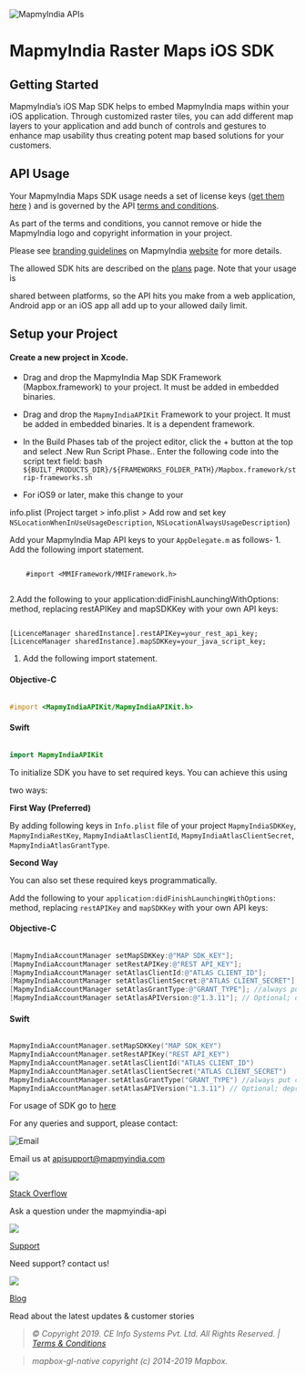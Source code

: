 
![MapmyIndia APIs](https://www.mapmyindia.com/api/img/mapmyindia-api.png)

  

# MapmyIndia  Raster Maps  iOS SDK

  

## Getting Started

 MapmyIndia’s iOS Map SDK helps to embed MapmyIndia maps within your iOS application. Through customized raster tiles, you can add different map layers to your application and add bunch of controls and gestures to enhance map usability thus creating potent map based solutions for your customers.

  

## API Usage

Your MapmyIndia Maps SDK usage needs a set of license keys ([get them here](http://www.mapmyindia.com/api/signup) ) and is governed by the API [terms and conditions](https://www.mapmyindia.com/api/terms-&-conditions).

As part of the terms and conditions, you cannot remove or hide the MapmyIndia logo and copyright information in your project.

Please see [branding guidelines](https://www.mapmyindia.com/api/advanced-maps/API-Branding-Guidelines.pdf) on MapmyIndia [website](https://www.mapmyindia.com/api) for more details.

The allowed SDK hits are described on the [plans](https://www.mapmyindia.com/api/) page. Note that your usage is

shared between platforms, so the API hits you make from a web application, Android app or an iOS app all add up to your allowed daily limit.

  

## Setup your Project

  

#### Create a new project in Xcode.

  

- Drag and drop the MapmyIndia Map SDK Framework (Mapbox.framework) to your project. It must be added in embedded binaries.

- Drag and drop the `MapmyIndiaAPIKit` Framework to your project. It must be added in embedded binaries. It is a dependent framework.

- In the Build Phases tab of the project editor, click the + button at the top and select .New Run Script Phase.. Enter the following code into the script text field: bash `${BUILT_PRODUCTS_DIR}/${FRAMEWORKS_FOLDER_PATH}/Mapbox.framework/strip-frameworks.sh`

- For iOS9 or later, make this change to your

info.plist (Project target > info.plist > Add row and set key `NSLocationWhenInUseUsageDescription`, `NSLocationAlwaysUsageDescription`)

  

Add your MapmyIndia Map API keys to your `AppDelegate.m` as follows-
    1. Add the following import statement.
                 
```

    #import <MMIFramework/MMIFramework.h>
    
```

   2.Add the following to your application:didFinishLaunchingWithOptions: method, replacing restAPIKey and mapSDKKey with your own API keys:
   
```

[LicenceManager sharedInstance].restAPIKey=your_rest_api_key;
[LicenceManager sharedInstance].mapSDKKey=your_java_script_key;

```


1. Add the following import statement.

#### Objective-C

```objectivec

#import <MapmyIndiaAPIKit/MapmyIndiaAPIKit.h>

```

#### Swift

```swift

import MapmyIndiaAPIKit

```



To initialize SDK you have to set required keys. You can achieve this using

two ways:

****First Way (Preferred)****

By adding following keys in `Info.plist` file of your project `MapmyIndiaSDKKey`, `MapmyIndiaRestKey`, `MapmyIndiaAtlasClientId`, `MapmyIndiaAtlasClientSecret`, `MapmyIndiaAtlasGrantType`.

****Second Way****

You can also set these required keys programmatically.

Add the following to your `application:didFinishLaunchingWithOptions`: method, replacing `restAPIKey` and `mapSDKKey` with your own API keys:

  

#### Objective-C

```objectivec

[MapmyIndiaAccountManager setMapSDKKey:@"MAP SDK_KEY"];
[MapmyIndiaAccountManager setRestAPIKey:@"REST API_KEY"];
[MapmyIndiaAccountManager setAtlasClientId:@"ATLAS CLIENT_ID"];
[MapmyIndiaAccountManager setAtlasClientSecret:@"ATLAS CLIENT_SECRET"];
[MapmyIndiaAccountManager setAtlasGrantType:@"GRANT_TYPE"]; //always put client_credentials
[MapmyIndiaAccountManager setAtlasAPIVersion:@"1.3.11"]; // Optional; deprecated

```

#### Swift

```swift

MapmyIndiaAccountManager.setMapSDKKey("MAP SDK_KEY")
MapmyIndiaAccountManager.setRestAPIKey("REST API_KEY")
MapmyIndiaAccountManager.setAtlasClientId("ATLAS CLIENT_ID")
MapmyIndiaAccountManager.setAtlasClientSecret("ATLAS CLIENT_SECRET")
MapmyIndiaAccountManager.setAtlasGrantType("GRANT_TYPE") //always put client_credentials
MapmyIndiaAccountManager.setAtlasAPIVersion("1.3.11") // Optional; deprecated

```

For usage of SDK go to [here](https://github.com/MapmyIndia/mapmyindia-maps-rasterSDK-ios-sample-withREST/wiki)



For any queries and support, please contact:

  

![Email](https://www.google.com/a/cpanel/mapmyindia.co.in/images/logo.gif?service=google_gsuite)

Email us at [apisupport@mapmyindia.com](mailto:apisupport@mapmyindia.com)

  

![](https://www.mapmyindia.com/api/img/icons/stack-overflow.png)

[Stack Overflow](https://stackoverflow.com/questions/tagged/mapmyindia-api)

Ask a question under the mapmyindia-api

  

![](https://www.mapmyindia.com/api/img/icons/support.png)

[Support](https://www.mapmyindia.com/api/index.php#f_cont)

Need support? contact us!

  

![](https://www.mapmyindia.com/api/img/icons/blog.png)

[Blog](http://www.mapmyindia.com/blog/)

Read about the latest updates & customer stories

  

  

> _© Copyright 2019. CE Info Systems Pvt. Ltd. All Rights Reserved. |_ [_Terms & Conditions_](http://www.mapmyindia.com/api/terms-&-conditions)

> _mapbox-gl-native copyright (c) 2014-2019 Mapbox._
